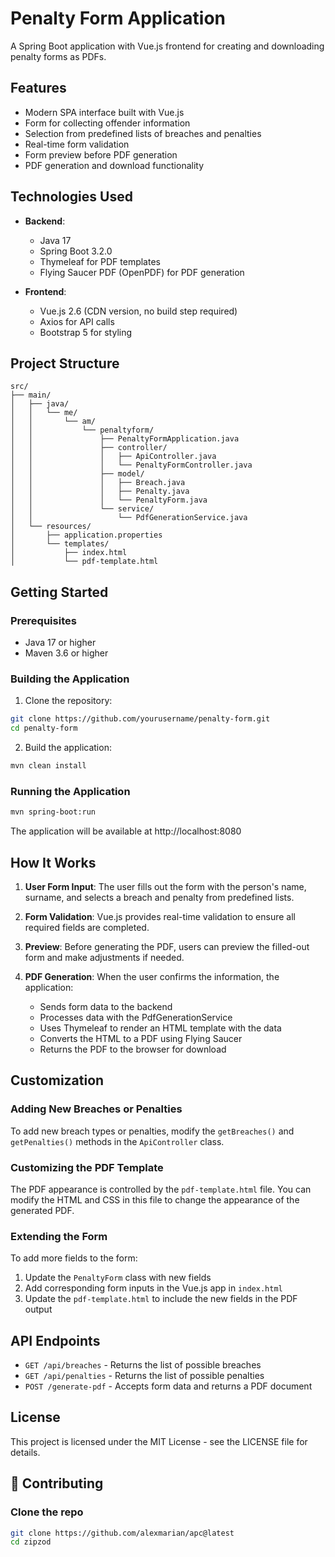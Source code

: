 # Penalty Form Application

A Spring Boot application with Vue.js frontend for creating and downloading penalty forms as PDFs.

## Features

- Modern SPA interface built with Vue.js
- Form for collecting offender information
- Selection from predefined lists of breaches and penalties
- Real-time form validation
- Form preview before PDF generation
- PDF generation and download functionality

## Technologies Used

- **Backend**:
    - Java 17
    - Spring Boot 3.2.0
    - Thymeleaf for PDF templates
    - Flying Saucer PDF (OpenPDF) for PDF generation

- **Frontend**:
    - Vue.js 2.6 (CDN version, no build step required)
    - Axios for API calls
    - Bootstrap 5 for styling

## Project Structure

```
src/
├── main/
│   ├── java/
│   │   └── me/
│   │       └── am/
│   │           └── penaltyform/
│   │               ├── PenaltyFormApplication.java
│   │               ├── controller/
│   │               │   ├── ApiController.java
│   │               │   └── PenaltyFormController.java
│   │               ├── model/
│   │               │   ├── Breach.java
│   │               │   ├── Penalty.java
│   │               │   └── PenaltyForm.java
│   │               └── service/
│   │                   └── PdfGenerationService.java
│   └── resources/
│       ├── application.properties
│       └── templates/
│           ├── index.html
│           └── pdf-template.html
```

## Getting Started

### Prerequisites

- Java 17 or higher
- Maven 3.6 or higher

### Building the Application

1. Clone the repository:

```bash
git clone https://github.com/yourusername/penalty-form.git
cd penalty-form
```

2. Build the application:

```bash
mvn clean install
```

### Running the Application

```bash
mvn spring-boot:run
```

The application will be available at http://localhost:8080

## How It Works

1. **User Form Input**: The user fills out the form with the person's name, surname, and selects a breach and penalty from predefined lists.

2. **Form Validation**: Vue.js provides real-time validation to ensure all required fields are completed.

3. **Preview**: Before generating the PDF, users can preview the filled-out form and make adjustments if needed.

4. **PDF Generation**: When the user confirms the information, the application:
    - Sends form data to the backend
    - Processes data with the PdfGenerationService
    - Uses Thymeleaf to render an HTML template with the data
    - Converts the HTML to a PDF using Flying Saucer
    - Returns the PDF to the browser for download

## Customization

### Adding New Breaches or Penalties

To add new breach types or penalties, modify the `getBreaches()` and `getPenalties()` methods in the `ApiController` class.

### Customizing the PDF Template

The PDF appearance is controlled by the `pdf-template.html` file. You can modify the HTML and CSS in this file to change the appearance of the generated PDF.

### Extending the Form

To add more fields to the form:

1. Update the `PenaltyForm` class with new fields
2. Add corresponding form inputs in the Vue.js app in `index.html`
3. Update the `pdf-template.html` to include the new fields in the PDF output

## API Endpoints

- `GET /api/breaches` - Returns the list of possible breaches
- `GET /api/penalties` - Returns the list of possible penalties
- `POST /generate-pdf` - Accepts form data and returns a PDF document

## License

This project is licensed under the MIT License - see the LICENSE file for details.

## 🤝 Contributing

### Clone the repo

```bash
git clone https://github.com/alexmarian/apc@latest
cd zipzod
```